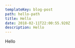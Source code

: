 ```yaml
---
templateKey: blog-post
path: hello-path
title: Hello
date: 2018-02-11T22:00:55.920Z
description: Hello
---
```

Hello
